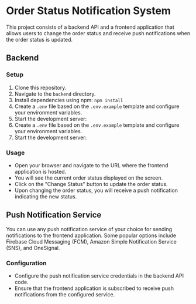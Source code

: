 # Order Status Notification System

This project consists of a backend API and a frontend application that allows users to change the order status and receive push notifications when the order status is updated.

## Backend

### Setup

1. Clone this repository.
2. Navigate to the `backend` directory.
3. Install dependencies using npm:
`npm install`
3. Create a `.env` file based on the `.env.example` template and configure your environment variables.
4. Start the development server:
3. Create a `.env` file based on the `.env.example` template and configure your environment variables.
4. Start the development server:

### Usage

- Open your browser and navigate to the URL where the frontend application is hosted.
- You will see the current order status displayed on the screen.
- Click on the "Change Status" button to update the order status.
- Upon changing the order status, you will receive a push notification indicating the new status.

## Push Notification Service

You can use any push notification service of your choice for sending notifications to the frontend application. Some popular options include Firebase Cloud Messaging (FCM), Amazon Simple Notification Service (SNS), and OneSignal.

### Configuration

- Configure the push notification service credentials in the backend API code.
- Ensure that the frontend application is subscribed to receive push notifications from the configured service.


